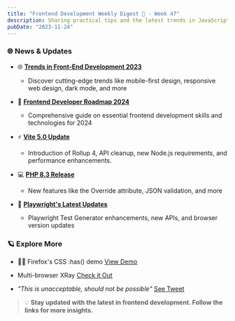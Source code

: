 ```yaml
---
title: "Frontend Development Weekly Digest 📰 - Week 47"
description: Sharing practical tips and the latest trends in JavaScript
pubDate: "2023-11-24"
---
```


### 🌐 News & Updates

- 🌐 **[Trends in Front-End Development 2023](https://www.fronttribe.com/stories/front-end-development-trends-2023-guide)**

  - Discover cutting-edge trends like mobile-first design, responsive web design, dark mode, and more

- 🚀 **[Frontend Developer Roadmap 2024](https://learnerbits.com/frontend-developer-roadmap-2024/)**

  - Comprehensive guide on essential frontend development skills and technologies for 2024

- ⚡ **[Vite 5.0 Update](https://vitejs.dev/blog/announcing-vite5)**

  - Introduction of Rollup 4, API cleanup, new Node.js requirements, and performance enhancements.

- 💻 **[PHP 8.3 Release](https://devclass.com/2023/11/23/php-8-3-is-released-with-new-features-as-8-0-heads-for-end-of-life/)**

  - New features like the Override attribute, JSON validation, and more

- 🌟 **[Playwright's Latest Updates](https://playwright.dev/docs/release-notes)**
  - Playwright Test Generator enhancements, new APIs, and browser version updates

### 🪐 Explore More

- 🐻🎈 Firefox's CSS :has() demo [View Demo](https://twitter.com/i/status/1727022275747258873)

- Multi-browser XRay [Check it Out](https://twitter.com/wesbos/status/1727755227766350031)

- _"This is unacceptable, should not be possible"_ [See Tweet](https://twitter.com/LinusEkenstam/status/1727357730833530954)

> 💡 **Stay updated with the latest in frontend development. Follow the links for more insights.**
